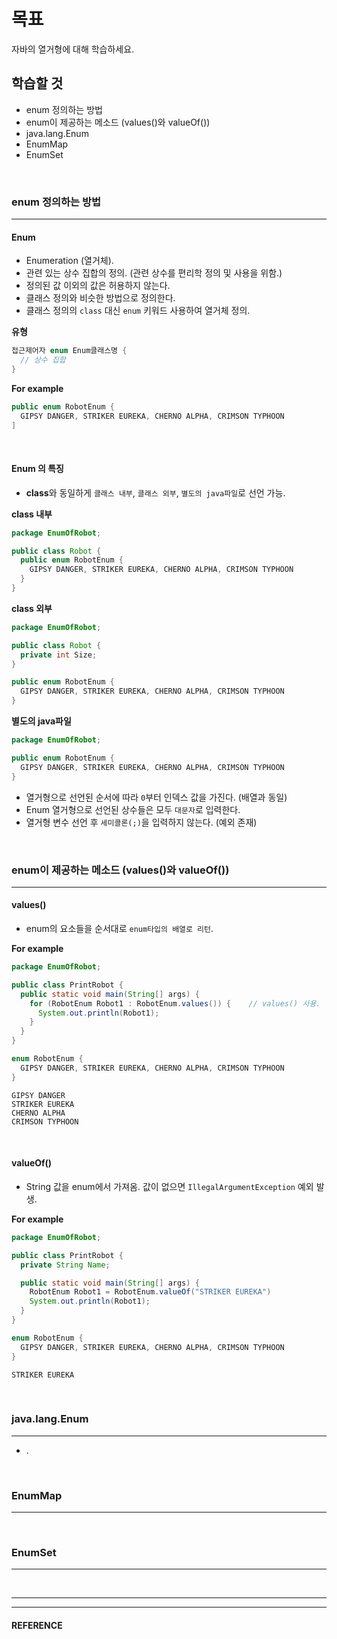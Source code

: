 # 목표
자바의 열거형에 대해 학습하세요.
<br>

## 학습할 것
- enum 정의하는 방법
- enum이 제공하는 메소드 (values()와 valueOf())
- java.lang.Enum
- EnumMap
- EnumSet
<br>


### enum 정의하는 방법
---
  #### Enum
  - Enumeration (열거체).
  - 관련 있는 상수 집합의 정의. (관련 상수를 편리학 정의 및 사용을 위함.)
  - 정의된 값 이외의 값은 허용하지 않는다.
  - 클래스 정의와 비슷한 방법으로 정의한다.
  - 클래스 정의의 `class` 대신 `enum` 키워드 사용하여 열거체 정의.

  **유형**
  ```java
  접근제어자 enum Enum클래스명 {
    // 상수 집합
  }
  ```

  **For example**
  ```java
  public enum RobotEnum {
    GIPSY DANGER, STRIKER EUREKA, CHERNO ALPHA, CRIMSON TYPHOON
  ]
  ```
<br>

  #### Enum 의 특징
  - **class**와 동일하게 `클래스 내부`, `클래스 외부`, `별도의 java파일`로 선언 가능.

  **class 내부**
  ```java
  package EnumOfRobot;

  public class Robot {
    public enum RobotEnum {
      GIPSY DANGER, STRIKER EUREKA, CHERNO ALPHA, CRIMSON TYPHOON
    }    
  }
  ```

  **class 외부**
  ```java
  package EnumOfRobot;

  public class Robot {
    private int Size;
  }

  public enum RobotEnum {
    GIPSY DANGER, STRIKER EUREKA, CHERNO ALPHA, CRIMSON TYPHOON
  }   
  ```

  **별도의 java파일**
  ```java
  package EnumOfRobot;

  public enum RobotEnum {
    GIPSY DANGER, STRIKER EUREKA, CHERNO ALPHA, CRIMSON TYPHOON
  }   
  ```

  - 열거형으로 선언된 순서에 따라 `0`부터 인덱스 값을 가진다. (배열과 동일)
  - Enum 열거형으로 선언된 상수들은 모두 `대문자`로 입력한다.
  - 열거형 변수 선언 후 `세미콜론(;)`을 입력하지 않는다. (예외 존재)
<br>


### enum이 제공하는 메소드 (values()와 valueOf())
---
  #### values()
  - enum의 요소들을 순서대로 `enum타입의 배열로 리턴`.

  **For example**
  ```java
  package EnumOfRobot;

  public class PrintRobot {
    public static void main(String[] args) {
      for (RobotEnum Robot1 : RobotEnum.values()) {    // values() 사용.
        System.out.println(Robot1);
      }
    }
  }

  enum RobotEnum {
    GIPSY DANGER, STRIKER EUREKA, CHERNO ALPHA, CRIMSON TYPHOON
  }
  ```
  ```
  GIPSY DANGER
  STRIKER EUREKA
  CHERNO ALPHA
  CRIMSON TYPHOON
  ```
<br>

  #### valueOf()
  - String 값을 enum에서 가져옴. 값이 없으면 `IllegalArgumentException` 예외 발생.

  **For example**
  ```java
  package EnumOfRobot;

  public class PrintRobot {
    private String Name;

    public static void main(String[] args) {
      RobotEnum Robot1 = RobotEnum.valueOf("STRIKER EUREKA")
      System.out.println(Robot1);
    }
  }

  enum RobotEnum {
    GIPSY DANGER, STRIKER EUREKA, CHERNO ALPHA, CRIMSON TYPHOON
  }
  ```
  ```
  STRIKER EUREKA
  ```
<br>


### java.lang.Enum
---
  - .
<br>


### EnumMap
---
<br>


### EnumSet
---
<br>


___
___
#### REFERENCE
>
